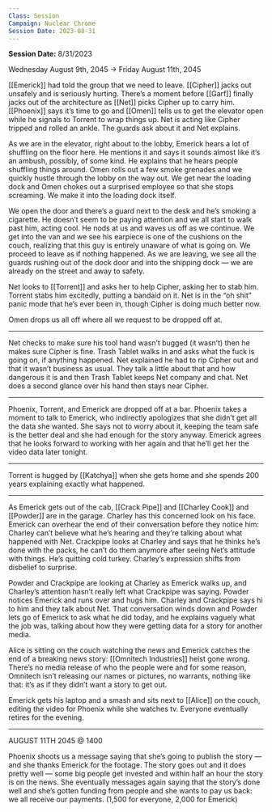 ```yaml
---
Class: Session
Campaign: Nuclear Chrome
Session Date: 2023-08-31
---
```

**Session Date:** 8/31/2023

Wednesday August 9th, 2045 -> Friday August 11th, 2045

[[Emerick]] had told the group that we need to leave. [[Cipher]] jacks out unsafely and is seriously hurting. There’s a moment before [[Garf]] finally jacks out of the architecture as [[Net]] picks Cipher up to carry him. [[Phoenix]] says it’s time to go and [[Omen]] tells us to get the elevator open while he signals to Torrent to wrap things up. Net is acting like Cipher tripped and rolled an ankle. The guards ask about it and Net explains.

As we are in the elevator, right about to the lobby, Emerick hears a lot of shuffling on the floor here. He mentions it and says it sounds almost like it’s an ambush, possibly, of some kind. He explains that he hears people shuffling things around. Omen rolls out a few smoke grenades and we quickly hustle through the lobby on the way out. We get near the loading dock and Omen chokes out a surprised employee so that she stops screaming. We make it into the loading dock itself.

We open the door and there’s a guard next to the desk and he’s smoking a cigarette. He doesn’t seem to be paying attention and we all start to walk past him, acting cool. He nods at us and waves us off as we continue. We get into the van and we see his earpiece is one of the cushions on the couch, realizing that this guy is entirely unaware of what is going on. We proceed to leave as if nothing happened. As we are leaving, we see all the guards rushing out of the dock door and into the shipping dock — we are already on the street and away to safety.

Net looks to [[Torrent]] and asks her to help Cipher, asking her to stab him. Torrent stabs him excitedly, putting a bandaid on it. Net is in the “oh shit” panic mode that he’s ever been in, though Cipher is doing much better now.

Omen drops us all off where all we request to be dropped off at.

---

Net checks to make sure his tool hand wasn’t bugged (it wasn’t) then he makes sure Cipher is fine. Trash Tablet walks in and asks what the fuck is going on, if anything happened. Net explained he had to rip Cipher out and that it wasn’t business as usual. They talk a little about that and how dangerous it is and then Trash Tablet keeps Net company and chat. Net does a second glance over his hand then stays near Cipher.

---

Phoenix, Torrent, and Emerick are dropped off at a bar. Phoenix takes a moment to talk to Emerick, who indirectly apologizes that she didn’t get all the data she wanted. She says not to worry about it, keeping the team safe is the better deal and she had enough for the story anyway. Emerick agrees that he looks forward to working with her again and that he’ll get her the video data later tonight.

---

Torrent is hugged by [[Katchya]] when she gets home and she spends 200 years explaining exactly what happened.

---

As Emerick gets out of the cab, [[Crack Pipe]] and [[Charley Cook]] and [[Powder]] are in the garage. Charley has this concerned look on his face. Emerick can overhear the end of their conversation before they notice him: Charley can’t believe what he’s hearing and they’re talking about what happened with Net. Crackpipe looks at Charley and says that he thinks he’s done with the packs, he can’t do them anymore after seeing Net’s attitude with things. He’s quitting cold turkey. Charley’s expression shifts from disbelief to surprise.

Powder and Crackpipe are looking at Charley as Emerick walks up, and Charley’s attention hasn’t really left what Crackpipe was saying. Powder notices Emerick and runs over and hugs him. Charley and Crackpipe says hi to him and they talk about Net. That conversation winds down and Powder lets go of Emerick to ask what he did today, and he explains vaguely what the job was, talking about how they were getting data for a story for another media.

Alice is sitting on the couch watching the news and Emerick catches the end of a breaking news story: [[Omnitech Industries]] heist gone wrong. There’s no media release of who the people were and for some reason, Omnitech isn’t releasing our names or pictures, no warrants, nothing like that: it’s as if they didn’t want a story to get out.

Emerick gets his laptop and a smash and sits next to [[Alice]] on the couch, editing the video for Phoenix while she watches tv. Everyone eventually retires for the evening.

---

AUGUST 11TH 2045 @ 1400

Phoenix shoots us a message saying that she’s going to publish the story — and she thanks Emerick for the footage. The story goes out and it does pretty well — some big people get invested and within half an hour the story is on the news. She eventually messages again saying that the story’s done well and she’s gotten funding from people and she wants to pay us back: we all receive our payments. (1,500 for everyone, 2,000 for Emerick)